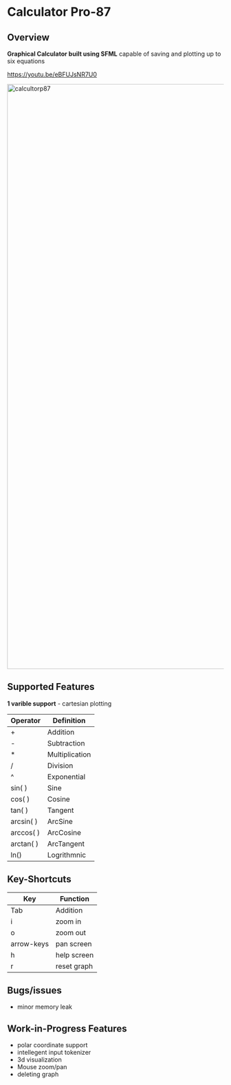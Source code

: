 # Calculator Pro-87

## Overview

**Graphical Calculator built using SFML** capable of saving and plotting up to six equations 

<https://youtu.be/eBFUJsNR7U0>

<img width="1362" alt="calcultorp87" src="https://user-images.githubusercontent.com/37425542/208339046-71674548-66f8-42e9-9285-209fbdfcd929.png">

## Supported Features

**1 varible support** - cartesian plotting 

Operator | Definition 
------------ | -------------
+| Addition
\- | Subtraction 
\* | Multiplication 
/ | Division 
^ | Exponential
sin( ) | Sine 
cos( ) | Cosine 
tan( ) | Tangent 
arcsin( ) | ArcSine 
arccos( ) | ArcCosine 
arctan( ) | ArcTangent
ln() | Logrithmnic

## Key-Shortcuts

Key | Function
------------ | -------------
Tab| Addition
i | zoom in 
o | zoom out
arrow-keys | pan screen
h | help screen
r | reset graph

## Bugs/issues
- minor memory leak 

## Work-in-Progress Features
- polar coordinate support
- intellegent input tokenizer 
- 3d visualization
- Mouse zoom/pan
- deleting graph


</br></br>
